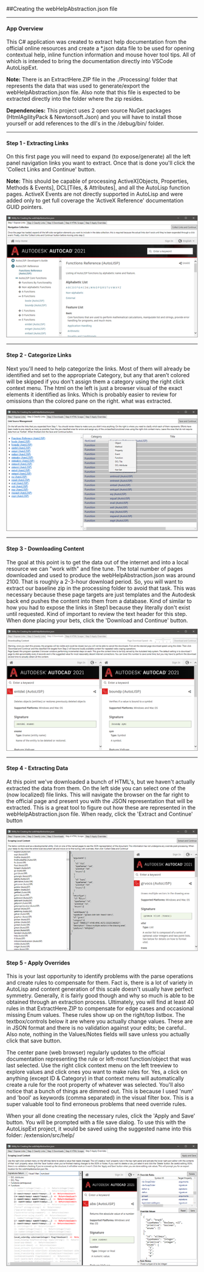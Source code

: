 ##Creating the webHelpAbstraction.json file

---
#### App Overview
This C# application was created to extract help documentation from the official online resources and create a *.json data file to be used for opening contextual help, inline function information and mouse hover tool tips. All of which is intended to bring the documentation directly into VSCode AutoLispExt.


**Note:** There is an ExtractHere.ZIP file in the ./Processing/ folder that represents the data that was used to generate/export the webHelpAbstraction.json file. Also note that this file is expected to be extracted directly into the folder where the zip resides.

**Dependencies:** This project uses 2 open source NuGet packages (HtmlAgilityPack & Newtonsoft.Json) and you will have to install those yourself or add references to the dll's in the /debug/bin/ folder.

---

#### Step 1 - Extracting Links
On this first page you will need to expand (to expose/generate) all the left panel navigation links you want to extract. Once that is done you'll click the 'Collect Links and Continue' button.

**Note:** This should be capable of processing ActiveX[Objects, Properties, Methods & Events], DCL[Tiles, & Attributes], and all the AutoLisp function pages. ActiveX Events are not directly supported in AutoLisp and were added only to get full coverage the 'ActiveX Reference' documentation GUID pointers.

![](./images/step1.png)

---
#### Step 2 - Categorize Links
Next you'll need to help categorize the links. Most of them will already be identified and set to the appropriate Category, but any that aren’t colored will be skipped if you don't assign them a category using the right click context menu. The html on the left is just a browser visual of the exact elements it identified as links. Which is probably easier to review for omissions than the colored pane on the right. what was extracted.

![](./images/step2.png)

---
#### Step 3 - Downloading Content
The goal at this point is to get the data out of the internet and into a local resource we can "work with" and fine tune. The total number of pages downloaded and used to produce the webHelpAbstraction.json was around 2100. That is roughly a 2-3-hour download period. So, you will want to extract our baseline zip in the processing folder to avoid that task. This was necessary because these page targets are just templates and the Autodesk back end pushes the content into them from a database. Kind of similar to how you had to expose the links in Step1 because they literally don't exist until requested. Kind of important to review the text header for this step. When done placing your bets, click the 'Download and Continue' button.

![](./images/step3.png)

---
#### Step 4 - Extracting Data
At this point we've downloaded a bunch of HTML's, but we haven't actually extracted the data from them. On the left side you can select one of the (now localized) file links. This will navigate the browser on the far right to the official page and present you with the JSON representation that will be extracted. This is a great tool to figure out how these are represented in the webHelpAbstraction.json file. When ready, click the 'Extract and Continue' button

![](./images/step4.png)


#### Step 5 - Apply Overrides
This is your last opportunity to identify problems with the parse operations and create rules to compensate for them. Fact is, there is a lot of variety in AutoLisp and content generation of this scale doesn't usually have perfect symmetry. Generally, it is fairly good though and why so much is able to be obtained through an extraction process. Ultimately, you will find at least 40 rules in that ExtractHere.ZIP to compensate for edge cases and occasional missing Enum values. These rules show up on the right/top listbox. The textbox/controls below it are where you actually change values. These are in JSON format and there is no validation against your edits; be careful.. Also note, nothing in the Values/Notes fields will save unless you actually click that save button.

The center pane (web browser) regularly updates to the official documentation representing the rule or left-most function/object that was last selected. Use the right click context menu on the left treeview to explore values and click ones you want to make rules for. Yes, a click on anything (except ID & Category) in that context menu will automatically create a rule for the root property of whatever was selected. You'll also notice that a bunch of things are dimmed out. This is because I used 'num' and 'bool' as keywords (comma separated) in the visual filter box. This is a super valuable tool to find erroneous problems that need override rules.

When your all done creating the necessary rules, click the 'Apply and Save' button. You will be prompted with a file save dialog. To use this with the AutoLispExt project, it would be saved using the suggested name into this folder: /extension/src/help/

![](./images/step5.png)
